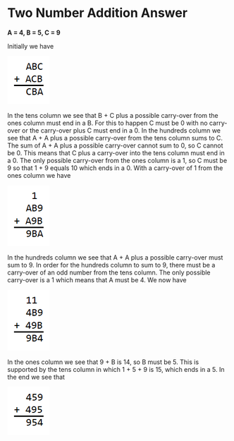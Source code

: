 # Two Number Addition Answer

**A = 4, B = 5, C = 9**

Initially we have 

![Two number addition](pictures/sum2a.png)  

In the tens column we see that B + C plus a possible carry-over from the ones 
column must end in a B. For this to happen C must be 0 with no carry-over or 
the carry-over plus C must end in a 0. In the hundreds column we see that A + A 
plus a possible carry-over from the tens column sums to C. The sum of A + A 
plus a possible carry-over cannot sum to 0, so C cannot be 0. This means that C 
plus a carry-over into the tens column must end in a 0. The only possible 
carry-over from the ones column is a 1, so C must be 9 so that 1 + 9 equals 10 
which ends in a 0. With a carry-over of 1 from the ones column we have 

![Two number addition](pictures/sum2b.png)  

In the hundreds column we see that A + A plus a possible carry-over must sum to 
9. In order for the hundreds column to sum to 9, there must be a carry-over of 
an odd number from the tens column. The only possible carry-over is a 1 which 
means that A must be 4. We now have 

![Two number addition](pictures/sum2c.png)  

In the ones column we see that 9 + B is 14, so B must be 5. This is supported 
by the tens column in which 1 + 5 + 9 is 15, which ends in a 5. In the end we 
see that 

![Two number addition](pictures/sum2d.png)  
